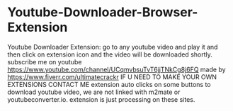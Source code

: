 # Youtube-Downloader-Browser-Extension
Youtube Downloader Extension: go to any youtube video and play it and then click on extension icon and the video will be downloaded shortly.  subscribe me on youtube https://www.youtube.com/channel/UCqmvbsuTvT6jjTNkCg8j6FQ  made by https://www.fiverr.com/ultimatecrackr IF U NEED TO MAKE YOUR OWN EXTENSIONS CONTACT ME  extension auto clicks on some buttons to download youtube video,  we are not linked with m2mate or youtubeconverter.io. extension is just processing on these sites.
